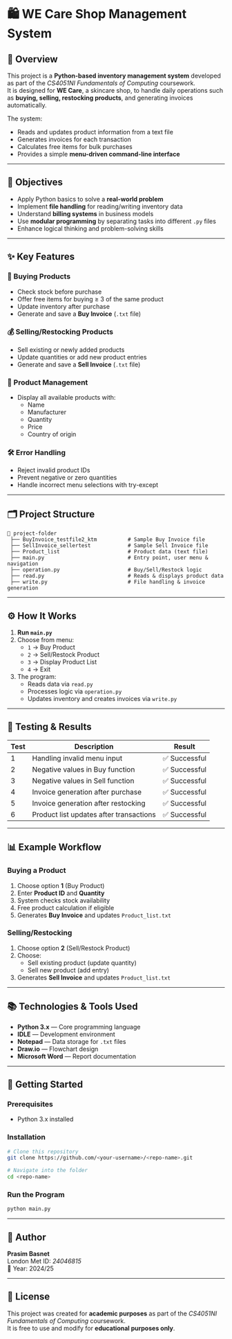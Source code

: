 # 🛍 WE Care Shop Management System

## 📖 Overview
This project is a **Python-based inventory management system** developed as part of the *CS4051NI Fundamentals of Computing* coursework.  
It is designed for **WE Care**, a skincare shop, to handle daily operations such as **buying, selling, restocking products**, and generating invoices automatically.

The system:
- Reads and updates product information from a text file
- Generates invoices for each transaction
- Calculates free items for bulk purchases
- Provides a simple **menu-driven command-line interface**

---

## 🎯 Objectives
- Apply Python basics to solve a **real-world problem**
- Implement **file handling** for reading/writing inventory data
- Understand **billing systems** in business models
- Use **modular programming** by separating tasks into different `.py` files
- Enhance logical thinking and problem-solving skills

---

## ✨ Key Features
### 🛒 Buying Products
- Check stock before purchase
- Offer free items for buying ≥ 3 of the same product
- Update inventory after purchase
- Generate and save a **Buy Invoice** (`.txt` file)

### 💰 Selling/Restocking Products
- Sell existing or newly added products
- Update quantities or add new product entries
- Generate and save a **Sell Invoice** (`.txt` file)

### 📂 Product Management
- Display all available products with:
  - Name
  - Manufacturer
  - Quantity
  - Price
  - Country of origin

### 🛠 Error Handling
- Reject invalid product IDs
- Prevent negative or zero quantities
- Handle incorrect menu selections with try-except

---

## 🗂 Project Structure
```
📂 project-folder
 ├── BuyInvoice_testfile2_ktm          # Sample Buy Invoice file
 ├── SellInvoice_sellertest            # Sample Sell Invoice file
 ├── Product_list                      # Product data (text file)
 ├── main.py                           # Entry point, user menu & navigation
 ├── operation.py                      # Buy/Sell/Restock logic
 ├── read.py                           # Reads & displays product data
 ├── write.py                          # File handling & invoice generation
```

---

## ⚙️ How It Works
1. **Run `main.py`**
2. Choose from menu:
   - `1` → Buy Product
   - `2` → Sell/Restock Product
   - `3` → Display Product List
   - `4` → Exit
3. The program:
   - Reads data via `read.py`
   - Processes logic via `operation.py`
   - Updates inventory and creates invoices via `write.py`

---

## 🧪 Testing & Results
| Test | Description | Result |
|------|-------------|--------|
| 1 | Handling invalid menu input | ✅ Successful |
| 2 | Negative values in Buy function | ✅ Successful |
| 3 | Negative values in Sell function | ✅ Successful |
| 4 | Invoice generation after purchase | ✅ Successful |
| 5 | Invoice generation after restocking | ✅ Successful |
| 6 | Product list updates after transactions | ✅ Successful |

---

## 📊 Example Workflow
### Buying a Product
1. Choose option **1** (Buy Product)
2. Enter **Product ID** and **Quantity**
3. System checks stock availability
4. Free product calculation if eligible
5. Generates **Buy Invoice** and updates `Product_list.txt`

### Selling/Restocking
1. Choose option **2** (Sell/Restock Product)
2. Choose:
   - Sell existing product (update quantity)
   - Sell new product (add entry)
3. Generates **Sell Invoice** and updates `Product_list.txt`

---

## 📚 Technologies & Tools Used
- **Python 3.x** — Core programming language
- **IDLE** — Development environment
- **Notepad** — Data storage for `.txt` files
- **Draw.io** — Flowchart design
- **Microsoft Word** — Report documentation

---

## 🚀 Getting Started

### Prerequisites
- Python 3.x installed

### Installation
```bash
# Clone this repository
git clone https://github.com/<your-username>/<repo-name>.git

# Navigate into the folder
cd <repo-name>
```

### Run the Program
```bash
python main.py
```

---

## 📌 Author
**Prasim Basnet**  
London Met ID: *24046815*  
📅 Year: 2024/25

---

## 📝 License
This project was created for **academic purposes** as part of the *CS4051NI Fundamentals of Computing* coursework.  
It is free to use and modify for **educational purposes only**.

